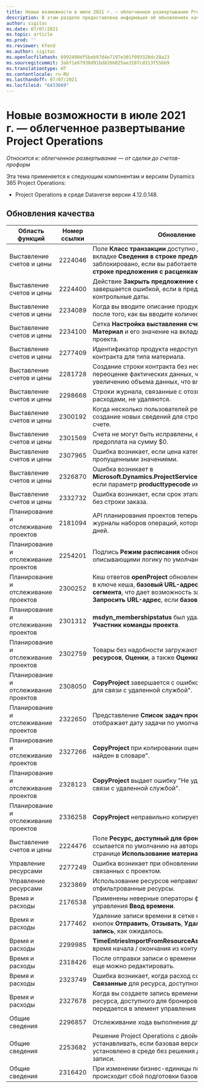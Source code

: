 ```yaml
---
title: Новые возможности в июле 2021 г. — облегченное развертывание Project Operations
description: В этом разделе предоставлена информация об обновлениях качества, доступных для выпуска облегченного развертывания Project Operations (июль 2021 года).
author: sigitac
ms.date: 07/07/2021
ms.topic: article
ms.prod: ''
ms.reviewer: kfend
ms.author: sigitac
ms.openlocfilehash: 6992498df5beb97d4e7197e301f093320dc28a23
ms.sourcegitcommit: 3abf1e67938d91bd826b025ae3187cd313f556b9
ms.translationtype: HT
ms.contentlocale: ru-RU
ms.lasthandoff: 07/07/2021
ms.locfileid: "6433669"
---
```

# <a name="whats-new-july-2021---project-operations-lite-deployment"></a>Новые возможности в июле 2021 г. — облегченное развертывание Project Operations

_Относится к: облегченное развертывание — от сделки до счетов-проформ_

Эта тема применяется к следующим компонентам и версиям Dynamics 365 Project Operations:

  - Project Operations в среде Dataverse версии 4.12.0.148.

## <a name="quality-updates"></a>Обновления качества
| **Область функций**              | **Номер ссылки** | **Обновление качества**                                                                                                                                                                                             |
|-------------------------------|----------------------|----------------------------------------------------------------------------------------------------------------------------------------------------------------------------------------------------------------|
| Выставление счетов и цены           | 2224046              | Поле **Класс транзакции** доступно для редактирования на вкладке **Сведения в строке предложения с расценками**, но оно заблокировано, если вы работаете со страницы **Сведения в строке предложения с расценками**.                                                                     |
| Выставление счетов и цены           | 2224400              | Действие **Закрыть предложение с расценками как успешное** завершается ошибкой, если в предложении отсутствуют контрольные даты.                                                                                                                                    |
| Выставление счетов и цены           | 2234089              | Когда вы вводите описание продукта вручную, оно удаляется после того, как вы вводите количество для оценки материала.                                                                                                                         |
| Выставление счетов и цены           | 2234100              | Сетка **Настройка выставления счетов** не включает столбец **Материал** и его значение на вкладке **Выставление счетов** для проекта.                                                                                                       |
| Выставление счетов и цены           | 2277409              | Идентификатор продукта недоступен в сведениях строки контракта для типа материала.                                                                                                                                        |
| Выставление счетов и цены           | 2281728              | Создание строки контракта без необходимости приводит к переоценке фактических данных, что приводит к значительному увеличению объема данных, что влияет на эффективность.                                                                                |
| Выставление счетов и цены           | 2298668              | Строки журнала, связанные с отозванными и удаленными расходами, не удаляются.                                                                                                                                     |
| Выставление счетов и цены           | 2300192              | Когда несколько пользователей редактируют счет, возможно создание новых сведений для строки счета в подтвержденном счете.                                                                                   |
| Выставление счетов и цены           | 2301569              | Счета не могут быть исправлены, если была применена предоплата на сумму \$0.                                                                                                                                        |
| Выставление счетов и цены           | 2307965              | Ошибка возникает, если цена категории создается с пропущенными значениями.                                                                                                                           |
| Выставление счетов и цены           | 2326870              | Ошибка возникает в **Microsoft.Dynamics.ProjectService.Plugins.PostInvoiceLineDelete**, если параметр **producttypecode** имеет нулевое значение.                                                                            |
| Выставление счетов и цены           | 2332732              | Ошибка возникает, если срок этапа в строке контракта создается без строки заказа.                                                                                                                |
| Планирование и отслеживание проектов | 2181094              | API планирования проектов теперь поддерживает журналы PSS и журналы наборов операций, которые хранятся в течение 90 дней.                                                                                                                  |
| Планирование и отслеживание проектов | 2254201              | Подпись **Режим расписания** обновляется сведениями, описывающими логику по умолчанию.                                                                                                                                      |
| Планирование и отслеживание проектов | 2300252              | Кеш ответов **openProject** обновлен и включает владельца токена в ключе кеша, **базовый URL-адрес**, а также **URL-адрес сегмента**, что дает возможность заново создать параметр **Запросить URL-адрес**, если **базовый URL-адрес** меняется. |
| Планирование и отслеживание проектов | 2301312              | **msdyn_membershipstatus** был удален из представления **Участник команды проекта**.                                                                                                                                        |
| Планирование и отслеживание проектов | 2302759              | Товары без надобности загружаются на вкладки **Назначение ресурсов**, **Оценки**, а также **Оценка расходов**.                                                                                                        |
| Планирование и отслеживание проектов | 2308050              | **CopyProject** завершается с ошибкой "Не удалось получить токен для связи с удаленной службой".                                                                                                                           |
| Планирование и отслеживание проектов | 2322650              | Представление **Список задач проекта** было обновлено и теперь отображает дату задачи по умолчанию.                                                                                                            |
| Планирование и отслеживание проектов | 2327266              | **CopyProject** при копировании оценок выдает ошибку "Ключ не найден в словаре".                                                                                                      |
| Планирование и отслеживание проектов | 2328123              | **CopyProject** выдает ошибку "Не удалось получить токен для связи с удаленной службой".                                                                                                                          |
| Планирование и отслеживание проектов | 2336258              | **CopyProject** неправильно копирует названия позиций ресурсов.                                                                                                                                                 |
| Выставление счетов и цены           | 2224476              | Поле **Ресурс, доступный для бронирования** неправильно ссылается по умолчанию на авторизованного пользователя на странице **Использование материалов**.                                                                                                            |
| Управление ресурсами           | 2277249              | Ошибка возникает при обновлении потребности в ресурсах, не связанных с проектом.                                                                                                            |
| Управление ресурсами           | 2323869              | Использование ресурсов неправильно распознает отфильтрованные ресурсы.                                                                                                                                             |
| Время и расходы              | 2176538              | Применены неверные операторы фильтров к элементу управления **Ввод времени**.                                                                                                                                                   |
| Время и расходы              | 2177462              | Удаление записи времени в сетке не обновляет состояние кнопок **Отправить**, **Отзывать**, **Удалить**, а также **Редактировать запись**, как ожидалось.                                                                                        |
| Время и расходы              | 2299985              | **TimeEntriesImportFromResourceAssignment** не поддерживает время начала / окончания из контуров назначения.                                                                                                  |
| Время и расходы              | 2318426              | После отправки записи о времени заблокированные поля все еще можно редактировать.                                                                                                                                   |
| Время и расходы              | 2323749              | Ошибка возникает, когда расход создается из вкладки **Связанные** для ресурса, доступного для бронирования.                                                                                                      |
| Время и расходы              | 2327678              | Когда вы создаете запись времени из вкладки **Связанные** для ресурса, доступного для бронирования, родительский ресурс не передается в элемент управления вводом времени.                                                                            |
| Общие сведения                       | 2296857              | Отслеживание хода выполнения длительных заданий.                                                                                                                                                                        |
| Общие сведения                       | 2253682              | Решение Project Operations с двойной записью не следует устанавливать, если базовая версия с двойной записью установлено в среде без решения для оркестрации двойной записи.                                                |
| Общие сведения                       | 2316420              | При изменении бизнес-единицы пользователя приложения происходит сбой подготовки базовой версии Project Service.                                                                                                                     |
